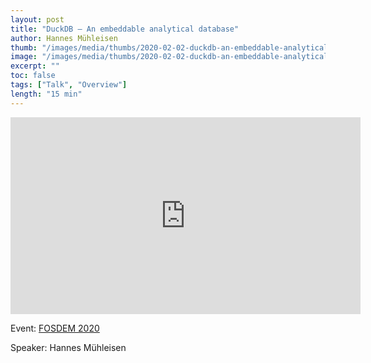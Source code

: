 ```yaml
---
layout: post
title: "DuckDB – An embeddable analytical database"
author: Hannes Mühleisen
thumb: "/images/media/thumbs/2020-02-02-duckdb-an-embeddable-analytical-database.png"
image: "/images/media/thumbs/2020-02-02-duckdb-an-embeddable-analytical-database.png"
excerpt: ""
toc: false
tags: ["Talk", "Overview"]
length: "15 min"
---
```


<div class="video-container">
<iframe width="560" height="315" src="https://www.youtube-nocookie.com/embed/nPDomZQ8jI4?si=7nUCLymvtVwG51nc" title="YouTube video player" frameborder="0" allow="accelerometer; autoplay; clipboard-write; encrypted-media; gyroscope; picture-in-picture; web-share" referrerpolicy="strict-origin-when-cross-origin" allowfullscreen></iframe>
</div>

Event: [FOSDEM 2020](https://archive.fosdem.org/2020/)

Speaker: Hannes Mühleisen
